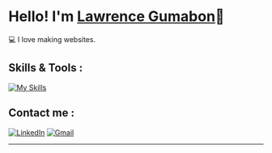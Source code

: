 [//]: ![Banner](https://github.com/lawrencegumabon/lawrencegumabon/blob/main/assets/banner.png)
# Hello! I'm [Lawrence Gumabon](https://lwrncgmbn.github.io/portfolio/)👋


💻 I love making websites.
<br />

## Skills & Tools : 
[![My Skills](https://skillicons.dev/icons?i=html,css,js,tailwind,react,php,github,vscode,figma,ps)](https://skillicons.dev)

## Contact me :
[![LinkedIn](https://skillicons.dev/icons?i=linkedin)](https://www.linkedin.com/in/lawrence-gumabon-7018b7255/)
[![Gmail](https://skillicons.dev/icons?i=gmail)](mailto:lwrncgmbn@gmail.com)

-----------------------------------------------------------------------------
[//]: <![Visitor Count](https://profile-counter.glitch.me/{lawrencegumabon}/count.svg)>


[//]: <![](https://komarev.com/ghpvc/?username=lawrencegumabon)>

[//]: <![HTML5](https://img.shields.io/badge/html5-%23FF5733.svg?style=for-the-badge&logo=html5&logoColor=white)>
[//]: <![CSS3](https://img.shields.io/badge/css3-%23264fe4.svg?style=for-the-badge&logo=css3&logoColor=#white)>
[//]: <![JavaScript](https://img.shields.io/badge/javascript-%23323330.svg?style=for-the-badge&logo=javascript&logoColor=#white)>
[//]: <![Tailwind](https://img.shields.io/badge/tailwindcss-%23b8c2cc.svg?style=for-the-badge&logo=tailwindcss&logoColor=#white)>
[//]: <![C++](https://img.shields.io/badge/c++-%235f98cf.svg?style=for-the-badge&logo=cpp&logoColor=white)>
[//]: <![VSCode](https://img.shields.io/badge/VS%20Code-%230078d7.svg?style=for-the-badge&logo=visual-studio-code&logoColor=#white)>

[//]: <### Profile Visits:>
